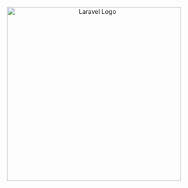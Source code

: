 <p align="center"><a href="https://laravel.com" target="_blank"><img src="https://redberry.international/images/rdbr-logo-light.svg" width="400" alt="Laravel Logo"></a></p>
